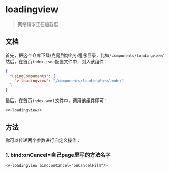 # loadingview
> 网络请求正在加载框

## 文档
首先，把这个仓库下载/克隆到你的小程序目录，比如`/components/loadingview/`    
然后，在首页`index.json`配置文件中，引入该组件：
``` json
{
  "usingComponents": {
    "v-loadingview": "/components/loadingView/index"
  }
}
```
最后，在首页`index.wxml`文件中，调用该组件即可：
``` wxml
<v-loadingview/>
```

## 方法
你可以传递两个参数进行自定义操作：

### 1. bind:onCancel=自己page里写的方法名字
``` wxml
<v-loadingview bind:onCancel="onCancelFilm"/>
```

